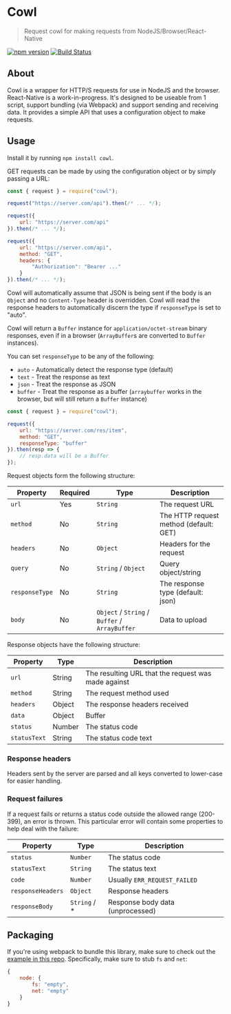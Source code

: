# Cowl
> Request cowl for making requests from NodeJS/Browser/React-Native

[![npm version](https://badge.fury.io/js/cowl.svg)](https://www.npmjs.com/package/cowl) [![Build Status](https://travis-ci.org/perry-mitchell/cowl.svg?branch=master)](https://travis-ci.org/perry-mitchell/cowl)

## About

Cowl is a wrapper for HTTP/S requests for use in NodeJS and the browser. React-Native is a work-in-progress. It's designed to be useable from 1 script, support bundling (via Webpack) and support sending and receiving data. It provides a simple API that uses a configuration object to make requests.

## Usage

Install it by running `npm install cowl`.

GET requests can be made by using the configuration object or by simply passing a URL:

```javascript
const { request } = require("cowl");

request("https://server.com/api").then(/* ... */);

request({
    url: "https://server.com/api"
}).then(/* ... */);

request({
    url: "https://server.com/api",
    method: "GET",
    headers: {
        "Authorization": "Bearer ..."
    }
}).then(/* ... */);
```

Cowl will automatically assume that JSON is being sent if the body is an `Object` and no `Content-Type` header is overridden. Cowl will read the response headers to automatically discern the type if `responseType` is set to "auto".

Cowl will return a `Buffer` instance for `application/octet-stream` binary responses, even if in a browser (`ArrayBuffer`s are converted to `Buffer` instances).

You can set `responseType` to be any of the following:

 * `auto` - Automatically detect the response type (default)
 * `text` - Treat the response as text
 * `json` - Treat the response as JSON
 * `buffer` - Treat the response as a buffer (`arraybuffer` works in the browser, but will still return a `Buffer` instance)

```javascript
const { request } = require("cowl");

request({
    url: "https://server.com/res/item",
    method: "GET",
    responseType: "buffer"
}).then(resp => {
    // resp.data will be a Buffer
});
```

Request objects form the following structure:

| Property    | Required | Type         | Description                           |
|-------------|----------|--------------|---------------------------------------|
| `url`       | Yes      | `String`     | The request URL                       |
| `method`    | No       | `String`     | The HTTP request method (default: GET) |
| `headers`   | No       | `Object`     | Headers for the request               |
| `query`     | No       | `String` / `Object` | Query object/string            |
| `responseType` | No    | `String`     | The response type (default: json)     |
| `body`      | No       | `Object` / `String` / `Buffer` / `ArrayBuffer` | Data to upload |

Response objects have the following structure:

| Property      | Type      | Description                           |
|---------------|-----------|---------------------------------------|
| `url`         | String    | The resulting URL that the request was made against |
| `method`      | String    | The request method used               |
| `headers`     | Object    | The response headers received         |
| `data`        | Object|Buffer|String | The response body          |
| `status`      | Number    | The status code                       |
| `statusText`  | String    | The status code text                  |

### Response headers

Headers sent by the server are parsed and all keys converted to lower-case for easier handling.

### Request failures

If a request fails or returns a status code outside the allowed range (200-399), an error is thrown. This particular error will contain some properties to help deal with the failure:

| Property          | Type      | Description                               |
|-------------------|-----------|-------------------------------------------|
| `status`          | `Number`  | The status code                           |
| `statusText`      | `String`  | The status text                           |
| `code`            | `Number`  | Usually `ERR_REQUEST_FAILED`              |
| `responseHeaders` | `Object`  | Response headers                          |
| `responseBody`    | `String` / * | Response body data (unprocessed)       |

## Packaging

If you're using webpack to bundle this library, make sure to check out the [example in this repo](webpack.config.js). Specifically, make sure to stub `fs` and `net`:

```javascript
{
    node: {
        fs: "empty",
        net: "empty"
    }
}
```

